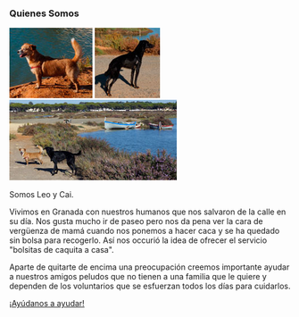 ### Quienes Somos

<div class="row-fluid">
    <div class="span5">
        <a href="/images/Leo.jpg" rel="shadowbox[perros]"><img class="img-polaroid" src="/images/Leo_small.jpg" alt="Quita la caquita - Leo" /></a>
        <a href="/images/Cai.jpg" rel="shadowbox[perros]"><img class="img-polaroid" src="/images/Cai_small.jpg" alt="Quita la caquita - Cai" /></a>
        <a href="/images/leo_cai_salinas.jpg" rel="shadowbox[perros]"><img class="img-polaroid" src="/images/leo_cai_salinas_small.jpg" alt="Quita la caquita - Leo" /></a>
    </div>
    <div class="span7">
        <p>Somos Leo y Cai.</p>
        <p>Vivimos en Granada con nuestros humanos que nos salvaron de la calle en su día. Nos gusta mucho ir de paseo pero nos da pena ver la cara de vergüenza de mamá cuando nos ponemos a hacer caca y se ha quedado sin bolsa para recogerlo.
Así nos occurió la idea de ofrecer el servicio "bolsitas de caquita a casa".</p>
        <p>Aparte de quitarte de encima una preocupación creemos importante ayudar a nuestros amigos peludos que no tienen a una familia que le quiere y dependen de los voluntarios que se esfuerzan todos los días para cuidarlos.</p>
        <p><a href="/apuntarse" class="btn btn-primary btn-large">¡Ayúdanos a ayudar!</a></p>
    </div>
</div>


[title: Quienes Somos]: /
[menu: Quienes Somos]: /
[menu-locgroup: footer1]: /
[order: 10]: /

